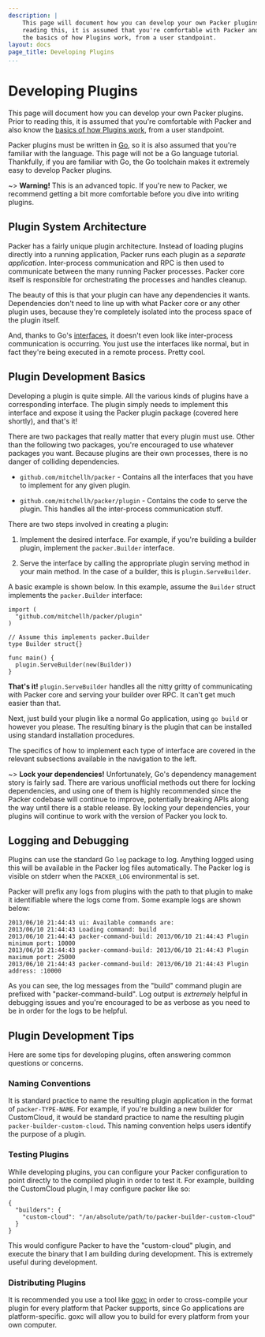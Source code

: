```yaml
---
description: |
    This page will document how you can develop your own Packer plugins. Prior to
    reading this, it is assumed that you're comfortable with Packer and also know
    the basics of how Plugins work, from a user standpoint.
layout: docs
page_title: Developing Plugins
...
```


# Developing Plugins

This page will document how you can develop your own Packer plugins. Prior to
reading this, it is assumed that you're comfortable with Packer and also know
the [basics of how Plugins work](/docs/extend/plugins.html), from a user
standpoint.

Packer plugins must be written in [Go](http://golang.org/), so it is also
assumed that you're familiar with the language. This page will not be a Go
language tutorial. Thankfully, if you are familiar with Go, the Go toolchain
makes it extremely easy to develop Packer plugins.

\~&gt; **Warning!** This is an advanced topic. If you're new to Packer, we
recommend getting a bit more comfortable before you dive into writing plugins.

## Plugin System Architecture

Packer has a fairly unique plugin architecture. Instead of loading plugins
directly into a running application, Packer runs each plugin as a *separate
application*. Inter-process communication and RPC is then used to communicate
between the many running Packer processes. Packer core itself is responsible for
orchestrating the processes and handles cleanup.

The beauty of this is that your plugin can have any dependencies it wants.
Dependencies don't need to line up with what Packer core or any other plugin
uses, because they're completely isolated into the process space of the plugin
itself.

And, thanks to Go's
[interfaces](http://golang.org/doc/effective_go.html#interfaces_and_types), it
doesn't even look like inter-process communication is occurring. You just use
the interfaces like normal, but in fact they're being executed in a remote
process. Pretty cool.

## Plugin Development Basics

Developing a plugin is quite simple. All the various kinds of plugins have a
corresponding interface. The plugin simply needs to implement this interface and
expose it using the Packer plugin package (covered here shortly), and that's it!

There are two packages that really matter that every plugin must use. Other than
the following two packages, you're encouraged to use whatever packages you want.
Because plugins are their own processes, there is no danger of colliding
dependencies.

- `github.com/mitchellh/packer` - Contains all the interfaces that you have to
  implement for any given plugin.

- `github.com/mitchellh/packer/plugin` - Contains the code to serve the plugin.
  This handles all the inter-process communication stuff.

There are two steps involved in creating a plugin:

1. Implement the desired interface. For example, if you're building a builder
  plugin, implement the `packer.Builder` interface.

2. Serve the interface by calling the appropriate plugin serving method in your
  main method. In the case of a builder, this is `plugin.ServeBuilder`.

A basic example is shown below. In this example, assume the `Builder` struct
implements the `packer.Builder` interface:

``` {.go}
import (
  "github.com/mitchellh/packer/plugin"
)

// Assume this implements packer.Builder
type Builder struct{}

func main() {
  plugin.ServeBuilder(new(Builder))
}
```

**That's it!** `plugin.ServeBuilder` handles all the nitty gritty of
communicating with Packer core and serving your builder over RPC. It can't get
much easier than that.

Next, just build your plugin like a normal Go application, using `go build` or
however you please. The resulting binary is the plugin that can be installed
using standard installation procedures.

The specifics of how to implement each type of interface are covered in the
relevant subsections available in the navigation to the left.

\~&gt; **Lock your dependencies!** Unfortunately, Go's dependency management
story is fairly sad. There are various unofficial methods out there for locking
dependencies, and using one of them is highly recommended since the Packer
codebase will continue to improve, potentially breaking APIs along the way until
there is a stable release. By locking your dependencies, your plugins will
continue to work with the version of Packer you lock to.

## Logging and Debugging

Plugins can use the standard Go `log` package to log. Anything logged using this
will be available in the Packer log files automatically. The Packer log is
visible on stderr when the `PACKER_LOG` environmental is set.

Packer will prefix any logs from plugins with the path to that plugin to make it
identifiable where the logs come from. Some example logs are shown below:

``` {.text}
2013/06/10 21:44:43 ui: Available commands are:
2013/06/10 21:44:43 Loading command: build
2013/06/10 21:44:43 packer-command-build: 2013/06/10 21:44:43 Plugin minimum port: 10000
2013/06/10 21:44:43 packer-command-build: 2013/06/10 21:44:43 Plugin maximum port: 25000
2013/06/10 21:44:43 packer-command-build: 2013/06/10 21:44:43 Plugin address: :10000
```

As you can see, the log messages from the "build" command plugin are prefixed
with "packer-command-build". Log output is *extremely* helpful in debugging
issues and you're encouraged to be as verbose as you need to be in order for the
logs to be helpful.

## Plugin Development Tips

Here are some tips for developing plugins, often answering common questions or
concerns.

### Naming Conventions

It is standard practice to name the resulting plugin application in the format
of `packer-TYPE-NAME`. For example, if you're building a new builder for
CustomCloud, it would be standard practice to name the resulting plugin
`packer-builder-custom-cloud`. This naming convention helps users identify the
purpose of a plugin.

### Testing Plugins

While developing plugins, you can configure your Packer configuration to point
directly to the compiled plugin in order to test it. For example, building the
CustomCloud plugin, I may configure packer like so:

``` {.javascript}
{
  "builders": {
    "custom-cloud": "/an/absolute/path/to/packer-builder-custom-cloud"
  }
}
```

This would configure Packer to have the "custom-cloud" plugin, and execute the
binary that I am building during development. This is extremely useful during
development.

### Distributing Plugins

It is recommended you use a tool like [goxc](https://github.com/laher/goxc) in
order to cross-compile your plugin for every platform that Packer supports,
since Go applications are platform-specific. goxc will allow you to build for
every platform from your own computer.
